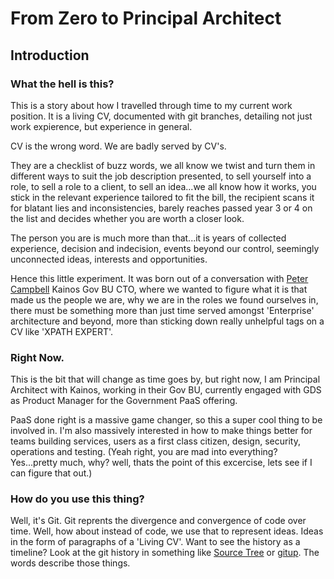 # From Zero to Principal Architect
## Introduction
### What the hell is this?
This is a story about how I travelled through time to my current work position. It is a living CV, documented with git branches, detailing not just work expierence, but experience in general. 

CV is the wrong word. We are badly served by CV's.

They are a checklist of buzz words, we all know we twist and turn them in different ways to suit the job description presented, to sell yourself into a role, to sell a role to a client, to sell an idea...we all know how it works, you stick in the relevant experience tailored to fit the bill, the recipient scans it for blatant lies and inconsistencies, barely reaches passed year 3 or 4 on the list and decides whether you are worth a closer look.

The person you are is much more than that...it is years of collected experience, decision and indecision, events beyond our control, seemingly unconnected ideas, interests and opportunities. 

Hence this little experiment. It was born out of a conversation with [Peter Campbell](https://medium.com/@petecam) Kainos Gov BU CTO, where we wanted to figure what it is that made us the people we are, why we are in the roles we found ourselves in, there must be something more than just time served amongst 'Enterprise' architecture and beyond, more than sticking down really unhelpful tags on a CV like 'XPATH EXPERT'.

### Right Now.
This is the bit that will change as time goes by, but right now, I am Principal Architect with Kainos, working in their Gov BU, currently engaged with GDS as Product Manager for the Government PaaS offering.

PaaS done right is a massive game changer, so this a super cool thing to be involved in. I'm also massively interested in how to make things better for teams building services, users as a first class citizen, design, security, operations and testing. (Yeah right, you are mad into everything? Yes...pretty much, why? well, thats the point of this excercise, lets see if I can figure that out.)

### How do you use this thing?
Well, it's Git. Git reprents the divergence and convergence of code over time. Well, how about instead of code, we use that to represent ideas. Ideas in the form of paragraphs of a 'Living CV'. Want to see the history as a timeline? Look at the git history in something like [Source Tree](https://www.sourcetreeapp.com/) or [gitup](http://gitup.co/). The words describe those things.